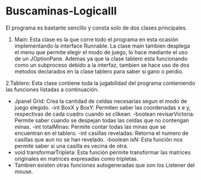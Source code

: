 # Buscaminas-LogicaIII

El programa es bastante sencillo y consta solo de dos clases principales.

1. Main: Esta clase es la que corre todo el programa en esta ocasión implementando la interface Runnable.
La clase main tambien desplega el menu que permite elegir el modo de juego, lo hace mediante el uso de un JOptionPane.
Ademas ya que la clase tablero esta funcionando como un subproceso debido a la interfaz, tambien se hace uso de dos metodos declarados en la clase tablero para saber si gano o perdio.

2.Tablero:  Esta clase contiene toda la jugabilidad del programa contieniendo las funciones listadas a continuación.
- Jpanel Grid: Crea la cantidad de celdas necesarias segun el modo de juego elegido.
-int BoxX y BoxY: Permiten saber las coordenadas x e y, respectivas de cada cuadro cuando se clikean.
-boolean revisarVictoria: Permite saber cuando se despejan todas las celdas que no contengan minas.
-int totalMinas: Permite contar todas las minas que se encuentran en el tablero.
-int casillas reveladas: Retorna el numero de casillas que aun no se han revelado.
-boolean isN: Esta función nos permite saber si una casilla es vecina de otra.
- void transformarTripleta: Esta función permite transformar las matrices originales en matrices expresadas como tripletas.
- Tambien existen otras funciones autogeneradas que son los  Listener del mouse.


         
